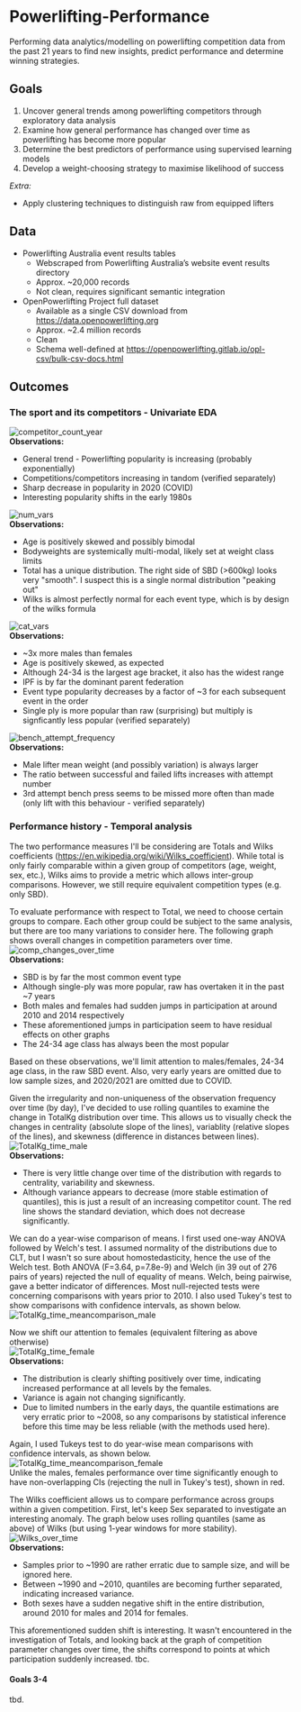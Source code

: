 # Powerlifting-Performance
Performing data analytics/modelling on powerlifting competition data from the past 21 years to find new insights, predict performance and determine winning strategies.

## Goals
1. Uncover general trends among powerlifting competitors through exploratory data analysis
2. Examine how general performance has changed over time as powerlifting has become more popular
3. Determine the best predictors of performance using supervised learning models
4. Develop a weight-choosing strategy to maximise likelihood of success

*Extra:*
- Apply clustering techniques to distinguish raw from equipped lifters


## Data
- Powerlifting Australia event results tables
	- Webscraped from Powerlifting Australia’s website event results directory
	- Approx. ~20,000 records
	- Not clean, requires significant semantic integration
- OpenPowerlifting Project full dataset
	- Available as a single CSV download from https://data.openpowerlifting.org
	- Approx. ~2.4 million records
	- Clean
	- Schema well-defined at https://openpowerlifting.gitlab.io/opl-csv/bulk-csv-docs.html

## Outcomes
### The sport and its competitors - Univariate EDA
![competitor_count_year](/Output/competitor_count_year.png)  
**Observations:**
- General trend - Powerlifting popularity is increasing (probably exponentially)
- Competitions/competitors increasing in tandom (verified separately)
- Sharp decrease in popularity in 2020 (COVID)
- Interesting popularity shifts in the early 1980s

![num_vars](/Output/num_vars.png)  
**Observations:**
- Age is positively skewed and possibly bimodal
- Bodyweights are systemically multi-modal, likely set at weight class limits
- Total has a unique distribution. The right side of SBD (>600kg) looks very "smooth". I suspect this is a single normal distribution "peaking out"
- Wilks is almost perfectly normal for each event type, which is by design of the wilks formula

![cat_vars](/Output/cat_vars.png)  
**Observations:**
- ~3x more males than females
- Age is positively skewed, as expected
- Although 24-34 is the largest age bracket, it also has the widest range
- IPF is by far the dominant parent federation
- Event type popularity decreases by a factor of ~3 for each subsequent event in the order
- Single ply is more popular than raw (surprising) but multiply is signficantly less popular (verified separately)

![bench_attempt_frequency](/Output/bench_attempt_frequencies.png)  
**Observations:**
- Male lifter mean weight (and possibly variation) is always larger
- The ratio between successful and failed lifts increases with attempt number
- 3rd attempt bench press seems to be missed more often than made (only lift with this behaviour - verified separately)

### Performance history - Temporal analysis
The two performance measures I'll be considering are Totals and Wilks coefficients (https://en.wikipedia.org/wiki/Wilks_coefficient).
While total is only fairly comparable within a given group of competitors (age, weight, sex, etc.), Wilks aims to provide a metric which allows inter-group comparisons.
However, we still require equivalent competition types (e.g. only SBD).

To evaluate performance with respect to Total, we need to choose certain groups to compare. Each other group could be subject to the same analysis, but there are too many variations to consider here.
The following graph shows overall changes in competition parameters over time.  
![comp_changes_over_time](/Output/comp_changes_over_time.png)  
**Observations:**
- SBD is by far the most common event type
- Although single-ply was more popular, raw has overtaken it in the past ~7 years
- Both males and females had sudden jumps in participation at around 2010 and 2014 respectively
- These aforementioned jumps in participation seem to have residual effects on other graphs
- The 24-34 age class has always been the most popular

Based on these observations, we'll limit attention to males/females, 24-34 age class, in the raw SBD event. Also, very early years are omitted due to low sample sizes, and 
2020/2021 are omitted due to COVID.

Given the irregularity and non-uniqueness of the observation frequency over time (by day), I've decided to use rolling quantiles to
examine the change in TotalKg distribution over time. This allows us to visually check the changes in centrality (absolute slope of the lines), 
variablity (relative slopes of the lines), and skewness (difference in distances between lines).  
![TotalKg_time_male](/Output/TotalKg_time_male.png)  
**Observations:**
- There is very little change over time of the distribution with regards to centrality, variability and skewness.
- Although variance appears to decrease (more stable estimation of quantiles), this is just a result of an increasing competitor count. The red line shows the standard deviation, which does not decrease significantly.

We can do a year-wise comparison of means. I first used one-way ANOVA followed by Welch's test. I assumed normality of the distributions due to CLT, 
but I wasn't so sure about homostedasticity, hence the use of the Welch test. Both ANOVA (F=3.64, p=7.8e-9) and Welch (in 39 out of 276 pairs of years) rejected the null of equality of means.
Welch, being pairwise, gave a better indicator of differences. Most null-rejected tests were concerning comparisons with years prior to 2010. I also used Tukey's test to show comparisons with confidence intervals, as shown below.  
![TotalKg_time_meancomparison_male](/Output/TotalKg_time_meancomparison_male.png)

Now we shift our attention to females (equivalent filtering as above otherwise)  
![TotalKg_time_female](/Output/TotalKg_time_female.png)  
**Observations:**
- The distribution is clearly shifting positively over time, indicating increased performance at all levels by the females.
- Variance is again not changing significantly.
- Due to limited numbers in the early days, the quantile estimations are very erratic prior to ~2008, so any comparisons by statistical inference before this time may be less reliable (with the methods used here).

Again, I used Tukeys test to do year-wise mean comparisons with confidence intervals, as shown below.  
![TotalKg_time_meancomparison_female](/Output/TotalKg_time_meancomparison_female.png)  
Unlike the males, females performance over time significantly enough to have non-overlapping CIs (rejecting the null in Tukey's test), shown in red.

The Wilks coefficient allows us to compare performance across groups within a given competition. First, let's keep Sex separated to investigate an interesting anomaly.
The graph below uses rolling quantiles (same as above) of Wilks (but using 1-year windows for more stability).  
![Wilks_over_time](/Output/Wilks_over_time.png)  
**Observations:**
- Samples prior to ~1990 are rather erratic due to sample size, and will be ignored here.
- Between ~1990 and ~2010, quantiles are becoming further separated, indicating increased variance.
- Both sexes have a sudden negative shift in the entire distribution, around 2010 for males and 2014 for females.

This aforementioned sudden shift is interesting. It wasn't encountered in the investigation of Totals, and looking back at the graph of competition parameter changes over time, 
the shifts correspond to points at which participation suddenly increased. tbc.

#### Goals 3-4
tbd.